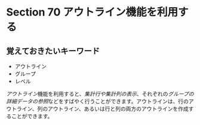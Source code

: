 # Section 70 アウトライン機能を利用する

## 覚えておきたいキーワード
- アウトライン
- グループ
- レベル

<em>アウトライン</em>機能を利用すると、<em>集計行や集計列の表示</em>、それぞれの<em>グループの詳細データの参照</em>などをすばやく行うことができます。アウトラインは、行のアウトライン、列のアウトライン、あるいは行と列の両方のアウトラインを作成することができます。
